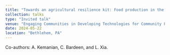 ```yaml
---
title: "Towards an agricultural resilience kit: Food production in the shadow of nuclear soot"
collection: talks
type: "Invited talk"
venue: "Engaging Communities in Developing Technologies for Community Flourishing Workshop"
date: 2024-05-22
location: "Bethlehem, PA"
---
```


Co-authors: A. Kemanian, C. Bardeen, and L. Xia.